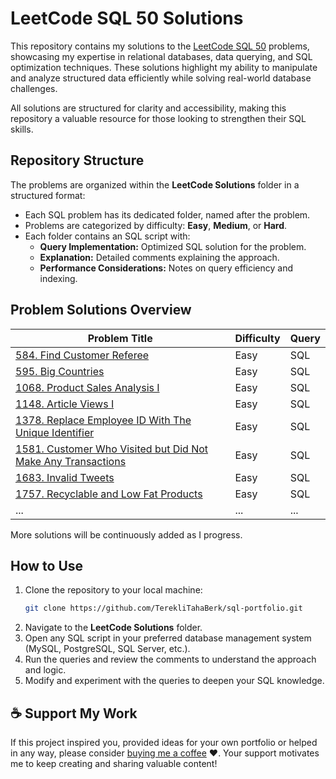 # LeetCode SQL 50 Solutions

This repository contains my solutions to the [LeetCode SQL 50](https://leetcode.com/studyplan/top-sql-50/) problems, showcasing my expertise in relational databases, data querying, and SQL optimization techniques. These solutions highlight my ability to manipulate and analyze structured data efficiently while solving real-world database challenges.

All solutions are structured for clarity and accessibility, making this repository a valuable resource for those looking to strengthen their SQL skills.

## Repository Structure

The problems are organized within the **LeetCode Solutions** folder in a structured format:
  - Each SQL problem has its dedicated folder, named after the problem.
  - Problems are categorized by difficulty: **Easy**, **Medium**, or **Hard**.
  - Each folder contains an SQL script with:
    - **Query Implementation:** Optimized SQL solution for the problem.
    - **Explanation:** Detailed comments explaining the approach.
    - **Performance Considerations:** Notes on query efficiency and indexing.

## Problem Solutions Overview

| Problem Title | Difficulty | Query |  
|--------------|------------|-------|
| [584. Find Customer Referee](https://github.com/TerekliTahaBerk/sql-portfolio/tree/main/LeetCode%20Solutions/584.%20Find%20Customer%20Referee) | Easy | SQL |
| [595. Big Countries](https://github.com/TerekliTahaBerk/sql-portfolio/tree/main/LeetCode%20Solutions/595.%20Big%20Countries) | Easy | SQL |
| [1068. Product Sales Analysis I](https://github.com/TerekliTahaBerk/sql-portfolio/tree/main/LeetCode%20Solutions/1068.%20Product%20Sales%20Analysis%20I) | Easy | SQL |
| [1148. Article Views I](https://github.com/TerekliTahaBerk/sql-portfolio/tree/main/LeetCode%20Solutions/1148.%20Article%20Views%20I) | Easy | SQL |
| [1378. Replace Employee ID With The Unique Identifier](https://github.com/TerekliTahaBerk/sql-portfolio/tree/main/LeetCode%20Solutions/1378.%20Replace%20Employee%20ID%20With%20The%20Unique%20Identifier) | Easy | SQL |
| [1581. Customer Who Visited but Did Not Make Any Transactions](https://github.com/TerekliTahaBerk/sql-portfolio/tree/main/LeetCode%20Solutions/1581.%20Customer%20Who%20Visited%20but%20Did%20Not%20Make%20Any%20Transactions) | Easy | SQL |
| [1683. Invalid Tweets](https://github.com/TerekliTahaBerk/sql-portfolio/tree/main/LeetCode%20Solutions/1683.%20Invalid%20Tweets) | Easy | SQL |
| [1757. Recyclable and Low Fat Products](https://github.com/TerekliTahaBerk/sql-portfolio/tree/main/LeetCode%20Solutions/1757.%20Recyclable%20and%20Low%20Fat%20Products) | Easy | SQL |
| ... | ... | ... |

More solutions will be continuously added as I progress.

## How to Use

1. Clone the repository to your local machine:
   ```bash
   git clone https://github.com/TerekliTahaBerk/sql-portfolio.git
   ```
2. Navigate to the **LeetCode Solutions** folder.
3. Open any SQL script in your preferred database management system (MySQL, PostgreSQL, SQL Server, etc.).
4. Run the queries and review the comments to understand the approach and logic.
5. Modify and experiment with the queries to deepen your SQL knowledge.

## ☕️ Support My Work
If this project inspired you, provided ideas for your own portfolio or helped in any way, please consider [buying me a coffee](https://www.buymeacoffee.com/tahaberkterekli) ❤️. Your support motivates me to keep creating and sharing valuable content! 

